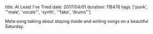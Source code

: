 title: At Least I've Tried
date: 2017/04/01
duration: 118476
tags: ['punk', '"male', 'vocals"', 'synth', '"fake', 'drums"']

Meta song talking about staying inside and writing songs on a beautiful Saturday.

